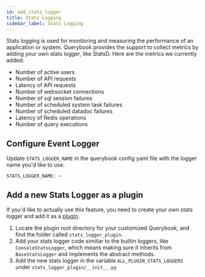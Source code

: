 ```yaml
---
id: add_stats_logger
title: Stats Logging
sidebar_label: Stats Logging
---
```


Stats logging is used for monitoring and measuring the performance of an application or system. Querybook provides the support to collect metrics by adding your own stats logger, like StatsD. Here are the metrics we currently added:
  - Number of active users
  - Number of API requests
  - Latency of API requests
  - Number of websocket connections
  - Number of sql session failures
  - Number of scheduled system task failures
  - Number of scheduled datadoc failures
  - Latency of Redis operations
  - Number of query executions

## Configure Event Logger
Update `STATS_LOGGER_NAME` in the querybook config yaml file with the logger name you'd like to use.

```
STATS_LOGGER_NAME: ~
```

## Add a new Stats Logger as a plugin
If you'd like to actually use this feature, you need to create your own stats logger and add it as a [plugin](plugins.md).


1. Locate the plugin root directory for your customized Querybook, and find the folder called `stats_logger_plugin`.
2. Add your stats logger code similiar to the builtin loggers, like `ConsoleStatsLogger`, which means making sure it inherits from `BaseStatsLogger` and implements the abstract methods.
3. Add the new stats logger in the variable `ALL_PLUGIN_STATS_LOGGERS` under `stats_logger_plugin/__init__.py`
